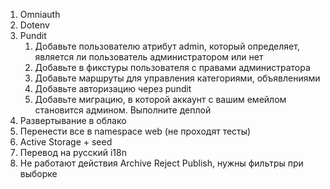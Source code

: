 1. Omniauth
2. Dotenv
3. Pundit
   1. Добавьте пользователю атрибут admin, который определяет, является ли пользователь администратором или нет
   2. Добавьте в фикстуры пользователя с правами администратора
   3. Добавьте маршруты для управления категориями, объявлениями
   4. Добавьте авторизацию через pundit
   5. Добавьте миграцию, в которой аккаунт с вашим емейлом становится админом. Выполните деплой
4. Развертывание в облако
5. Перенести все в namespace web (не проходят тесты)
6. Active Storage + seed
7. Перевод на русский i18n
8. Не работают действия Archive Reject Publish, нужны фильтры при выборке
